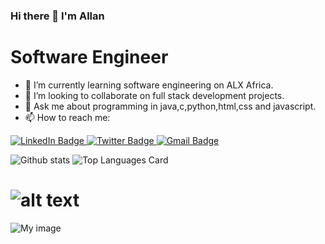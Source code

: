 ### Hi there 👋 I'm Allan

  # Software Engineer
- 🌱 I’m currently learning software engineering on ALX Africa.
- 👯 I’m looking to collaborate on full stack development projects.
- 💬 Ask me about programming in java,c,python,html,css and javascript.
- 📫 How to reach me: 
<div id="badges">
  <a href="https://www.linkedin.com/in/allan-ndonga-566189214">
    <img src="https://img.shields.io/badge/LinkedIn-blue?style=for-the-badge&logo=linkedin&logoColor=white" alt="LinkedIn Badge"/>
  </a>
  <a href="your-twitter-URL">
    <img src="https://img.shields.io/badge/Twitter-blue?style=for-the-badge&logo=twitter&logoColor=white" alt="Twitter Badge"/>
  </a>
   <a href="rezidentalz@gmail.com">
    <img src="https://img.shields.io/badge/Gmail-brown?style=for-the-badge&logo=gmail&logoColor=white" alt="Gmail Badge"/>
  </a>
</div> 
  
![Github stats](https://github-readme-stats.vercel.app/api?username=alz254&theme=highcontrast&show_icons=true&count_private=true)
![Top Languages Card](https://github-readme-stats.vercel.app/api/top-langs/?username=alz254&layout=compact)
# ![alt text](url)
![My image](https://www.itprotoday.com/programming-languages/most-popular-programming-languages-what-s-hot-what-s-not-2022)
